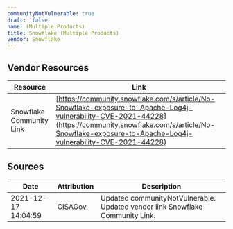 ```yaml
---
communityNotVulnerable: true
draft: 'false'
name: (Multiple Products)
title: Snowflake (Multiple Products)
vendor: Snowflake
---
```


## Vendor Resources
| Resource | Link |
| --- | --- |
| Snowflake Community Link | [https://community.snowflake.com/s/article/No-Snowflake-exposure-to-Apache-Log4j-vulnerability-CVE-2021-44228](https://community.snowflake.com/s/article/No-Snowflake-exposure-to-Apache-Log4j-vulnerability-CVE-2021-44228) |



## Sources
| Date | Attribution | Description |
| --- | --- | --- |
| 2021-12-17 14:04:59 | [CISAGov](https://raw.githubusercontent.com/cisagov/log4j-affected-db/develop/README.md) | Updated communityNotVulnerable. Updated vendor link Snowflake Community Link.  |
